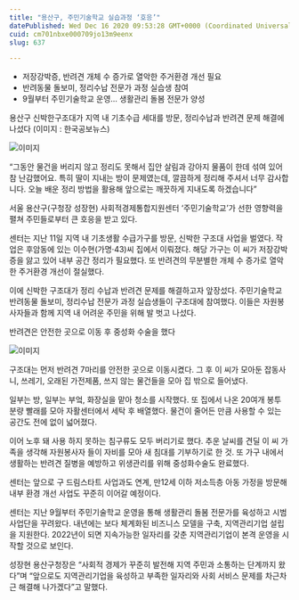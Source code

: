 ```yaml
---
title: "용산구, 주민기술학교 실습과정 ‘호응’"
datePublished: Wed Dec 16 2020 09:53:28 GMT+0000 (Coordinated Universal Time)
cuid: cm701nbxe000709jo13m9eenx
slug: 637

---
```



- 저장강박증, 반려견 개체 수 증가로 열악한 주거환경 개선 필요
- 반려동물 돌보미, 정리수납 전문가 과정 실습생 참여
- 9월부터 주민기술학교 운영… 생활관리 돌봄 전문가 양성

용산구 신박한구조대가 지역 내 기초수급 세대를 방문, 정리수납과 반려견 문제 해결에 나섰다 (이미지 : 한국공보뉴스)

![이미지](https://cdn.hashnode.com/res/hashnode/image/upload/v1739251850659/f566d396-e76d-4087-9fdd-b86a056c926a.jpeg)

“그동안 물건을 버리지 않고 정리도 못해서 집안 살림과 강아지 물품이 한데 섞여 있어 참 난감했어요. 특히 딸이 지내는 방이 문제였는데, 깔끔하게 정리해 주셔서 너무 감사합니다. 오늘 배운 정리 방법을 활용해 앞으로는 깨끗하게 지내도록 하겠습니다”

서울 용산구(구청장 성장현) 사회적경제통합지원센터 ‘주민기술학교’가 선한 영향력을 펼쳐 주민들로부터 큰 호응을 받고 있다.

센터는 지난 11일 지역 내 기초생활 수급가구를 방문, 신박한 구조대 사업을 벌였다. 작업은 후암동에 있는 이수현(가명·43)씨 집에서 이뤄졌다. 해당 가구는 이 씨가 저장강박증을 앓고 있어 내부 공간 정리가 필요했다. 또 반려견의 무분별한 개체 수 증가로 열악한 주거환경 개선이 절실했다.

이에 신박한 구조대가 정리 수납과 반려견 문제를 해결하고자 앞장섰다. 주민기술학교 반려동물 돌보미, 정리수납 전문가 과정 실습생들이 구조대에 참여했다. 이들은 자원봉사자들과 함께 지역 내 어려운 주민을 위해 발 벗고 나섰다.

반려견은 안전한 곳으로 이동 후 중성화 수술을 했다

![이미지](https://cdn.hashnode.com/res/hashnode/image/upload/v1739251853008/3c6b7f2c-290e-454c-8bcb-a737d5477369.jpeg)

구조대는 먼저 반려견 7마리를 안전한 곳으로 이동시켰다. 그 후 이 씨가 모아둔 잡동사니, 쓰레기, 오래된 가전제품, 쓰지 않는 물건들을 모아 집 밖으로 들어냈다.

일부는 방, 일부는 부엌, 화장실을 맡아 청소를 시작했다. 또 집에서 나온 20여개 봉투 분량 빨래를 모아 자활센터에서 세탁 후 배열했다. 물건이 줄어든 만큼 사용할 수 있는 공간도 전에 없이 넓어졌다.

이어 노후 돼 사용 하지 못하는 침구류도 모두 버리기로 했다. 추운 날씨를 견딜 이 씨 가족을 생각해 자원봉사자 들이 자비를 모아 새 침대를 기부하기로 한 것. 또 가구 내에서 생활하는 반려견 질병을 예방하고 위생관리를 위해 중성화수술도 완료했다.

센터는 앞으로 구 드림스타트 사업과도 연계, 만12세 이하 저소득층 아동 가정을 방문해 내부 환경 개선 사업도 꾸준히 이어갈 예정이다.

센터는 지난 9월부터 주민기술학교 운영을 통해 생활관리 돌봄 전문가를 육성하고 시범사업단을 꾸려왔다. 내년에는 보다 체계화된 비즈니스 모델을 구축, 지역관리기업 설립을 지원한다. 2022년이 되면 지속가능한 일자리를 갖춘 지역관리기업이 본격 운영을 시작할 것으로 보인다.

성장현 용산구청장은 “사회적 경제가 꾸준히 발전해 지역 주민과 소통하는 단계까지 왔다”며 “앞으로도 지역관리기업을 육성하고 부족한 일자리와 사회 서비스 문제를 차근차근 해결해 나가겠다”고 말했다.